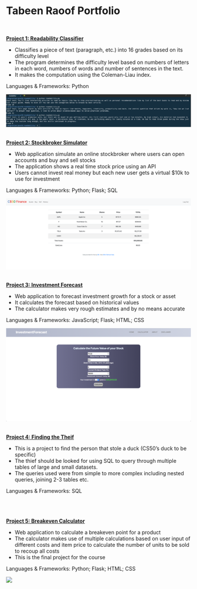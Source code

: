 # Tabeen Raoof Portfolio 
<br>

**[Project 1: Readability Classifier](https://github.com/code50/71104701/tree/main/cs50/pset6/readability)**

- Classifies a piece of text (paragraph, etc.) into 16 grades based on its difficulty level
- The program determines the difficulty level based on numbers of letters in each word, numbers of words and number of sentences in the text. 
- It makes the computation using the Coleman-Liau index. 

Languages & Frameworks: Python

![](/images/Readability.png)
<br><br>

**[Project 2: Stockbroker Simulator](https://github.com/code50/71104701/tree/main/cs50/finance/StockBroker)**

- Web application simulate an online stockbroker where users can open accounts and buy and sell stocks
- The application shows a real time stock price using an API
- Users cannot invest real money but each new user gets a virtual $10k to use for investment

Languages & Frameworks: Python; Flask; SQL

![](/images/StockBroker.png)
<br><br>

**[Project 3: Investment Forecast](https://github.com/code50/71104701/tree/main/cs50/pset8/homepage/InvestmentForecast)**

- Web application to forecast investment growth for a stock or asset 
- It calculates the forecast based on historical values
- The calculator makes very rough estimates and by no means accurate

Languages & Frameworks: JavaScript; Flask; HTML; CSS

![](/images/InvestmentCalculator.png)
<br><br>

**[Project 4: Finding the Theif](https://github.com/code50/71104701/tree/main/cs50/pset7/fiftyville/FindTheTheif)**
- This is a project to find the person that stole a duck (CS50’s duck to be specific)
- The thief should be looked for using SQL to query through multiple tables of large and small datasets.
- The queries used were from simple to more complex including nested queries, joining 2-3 tables etc.

Languages & Frameworks: SQL
<br><br><br><br>

**[Project 5: Breakeven Calculator](https://github.com/code50/71104701/tree/main/cs50/project/BreakevenCalculator)**
- Web application to calculate a breakeven point for a product
- The calculator makes use of multiple calculations based on user input of different costs and item price to  calculate the number of units to be sold to recoup all costs
- This is the final project for the course

Languages & Frameworks: Python; Flask; HTML; CSS

![](/main/images/BreakEven_Calculator.png)
<br><br>
